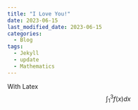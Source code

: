 ```yaml
---
title: "I Love You!"
date: 2023-06-15
last_modified_date: 2023-06-15
categories:
  - Blog
tags:
  - Jekyll
  - update
  - Mathematics
---
```


With Latex $$\int_{1}^{3} f\left(x\right) dx$$